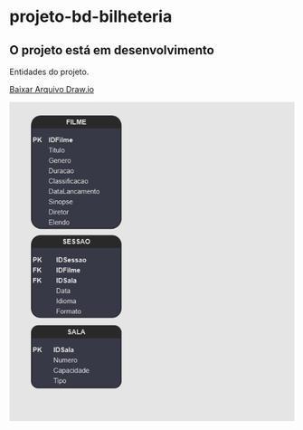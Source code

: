 <h1>projeto-bd-bilheteria<h2>O projeto está em desenvolvimento</h2></h1>
<p>Entidades do projeto.</p>
<p><a href="Bilheteria.drawio" download="Bilheteria.drawio">Baixar Arquivo Draw.io</a></p>
<img src="Entity.png">
